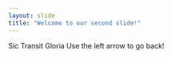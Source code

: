 ```yaml
---
layout: slide
title: "Welcome to our second slide!"
---
```

Sic Transit Gloria
Use the left arrow to go back!

